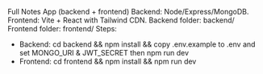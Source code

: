 Full Notes App (backend + frontend)
Backend: Node/Express/MongoDB. Frontend: Vite + React with Tailwind CDN.
Backend folder: backend/
Frontend folder: frontend/
Steps:
  - Backend: cd backend && npm install && copy .env.example to .env and set MONGO_URI & JWT_SECRET then npm run dev
  - Frontend: cd frontend && npm install && npm run dev
